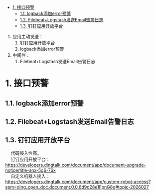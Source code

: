 
<!-- TOC -->

- [1. 接口预警](#1-接口预警)
    - [1.1. logback添加error预警](#11-logback添加error预警)
    - [1.2. Filebeat+Logstash发送Email告警日志](#12-filebeatlogstash发送email告警日志)
    - [1.3. 钉钉应用开放平台](#13-钉钉应用开放平台)

<!-- /TOC -->


1. 应用主动发送：
    1. 钉钉应用开放平台
    2. logback添加error预警
2. 中间件：  
    1. Filebeat+Logstash发送Email告警日志


# 1. 接口预警  


## 1.1. logback添加error预警
<!-- 
https://blog.csdn.net/sanyuedexuanlv/article/details/75175153
-->

## 1.2. Filebeat+Logstash发送Email告警日志
<!-- 
https://blog.csdn.net/fxsdbt520/article/details/83894467
-->


## 1.3. 钉钉应用开放平台
&emsp; 代码侵入性高。  
&emsp; 钉钉应用开放平台：https://developers.dingtalk.com/document/app/document-upgrade-notice/title-anx-5g6-76x  
&emsp; 自定义机器人接入：https://developers.dingtalk.com/document/app/custom-robot-access?spm=ding_open_doc.document.0.0.6d9d28e1FpnG8g#topic-2026027
